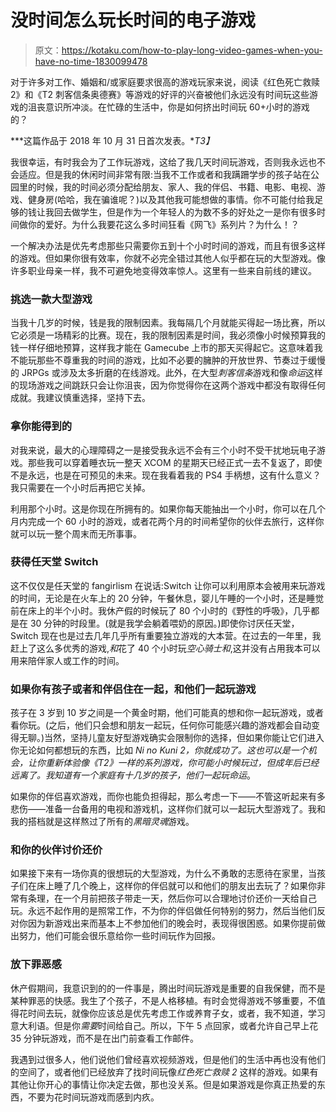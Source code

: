 # 没时间怎么玩长时间的电子游戏

> 原文：<https://kotaku.com/how-to-play-long-video-games-when-you-have-no-time-1830099478>

对于许多对工作、婚姻和/或家庭要求很高的游戏玩家来说，阅读《红色死亡救赎 2》和《T2 刺客信条奥德赛》等游戏的好评的兴奋被他们永远没有时间玩这些游戏的沮丧意识所冲淡。在忙碌的生活中，你是如何挤出时间玩 60+小时的游戏的？



***这篇作品于 2018 年 10 月 31 日首次发表。**T3】*

我很幸运，有时我会为了工作玩游戏，这给了我几天时间玩游戏，否则我永远也不会适应。但是我的休闲时间非常有限:当我不工作或者和我蹒跚学步的孩子站在公园里的时候，我的时间必须分配给朋友、家人、我的伴侣、书籍、电影、电视、游戏、健身房(哈哈，我在骗谁呢？)以及其他我可能想做的事情。你不可能付给我足够的钱让我回去做学生，但是作为一个年轻人的为数不多的好处之一是你有很多时间做你的爱好。为什么我要花这么多时间狂看《网飞》系列片？为什么！？

一个解决办法是优先考虑那些只需要你五到十个小时时间的游戏，而且有很多这样的游戏。但如果你很有效率，你就不必完全错过其他人似乎都在玩的大型游戏。像许多职业母亲一样，我不可避免地变得效率惊人。这里有一些来自前线的建议。

### **挑选一款大型游戏**

当我十几岁的时候，钱是我的限制因素。我每隔几个月就能买得起一场比赛，所以它必须是一场精彩的比赛。现在，我的限制因素是时间，我必须像小时候预算我的钱一样仔细地预算，这样我才能在 Gamecube 上市的那天买得起它。这意味着我不能玩那些不尊重我的时间的游戏，比如不必要的臃肿的开放世界、节奏过于缓慢的 JRPGs 或涉及太多折磨的在线游戏。此外，在大型*刺客信条*游戏和像*命运*这样的现场游戏之间跳跃只会让你沮丧，因为你觉得你在这两个游戏中都没有取得任何成就。我建议慎重选择，坚持下去。

### **拿你能得到的**

对我来说，最大的心理障碍之一是接受我永远不会有三个小时不受干扰地玩电子游戏。那些我可以穿着睡衣玩一整天 XCOM 的星期天已经正式一去不复返了，即使不是永远，也是在可预见的未来。现在我看着我的 PS4 手柄想，这有什么意义？我只需要在一个小时后再把它关掉。

利用那个小时。这是你现在所拥有的。如果你每天能抽出一个小时，你可以在几个月内完成一个 60 小时的游戏，或者花两个月的时间希望你的伙伴去旅行，这样你就可以玩一整个周末而无所事事。

### **获得任天堂 Switch**

这不仅仅是任天堂的 fangirlism 在说话:Switch 让你可以利用原本会被用来玩游戏的时间，无论是在火车上的 20 分钟，午餐休息，婴儿午睡的一个小时，还是睡觉前在床上的半个小时。我休产假的时候玩了 80 个小时的《野性的呼吸》，几乎都是在 30 分钟的时段里。(就是我学会躺着喂奶的原因。)即使你讨厌任天堂，Switch 现在也是过去几年几乎所有重要独立游戏的大本营。在过去的一年里，我赶上了这么多优秀的游戏,*和*花了 40 个小时玩*空心骑士和*,这并没有占用我本可以用来陪伴家人或工作的时间。

### 如果你有孩子或者和伴侣住在一起，和他们一起玩游戏

孩子在 3 岁到 10 岁之间是一个黄金时期，他们可能真的想和你一起玩游戏，或者看你玩。(之后，他们只会想和朋友一起玩，任何你可能感兴趣的游戏都会自动变得无聊。)当然，坚持儿童友好型游戏确实会限制你的选择，但如果你能让它们进入你无论如何都想玩的东西，比如 *Ni no Kuni 2，*你就成功了。这也可以是一个机会，让你重新体验像《T2》一样的系列游戏，你可能小时候玩过，但成年后已经远离了。我知道有一个家庭有十几岁的孩子，他们一起玩*命运*。

如果你的伴侣喜欢游戏，而你也能负担得起，那么考虑一下——不管这听起来有多悲伤——准备一台备用的电视和游戏机，这样你们就可以一起玩大型游戏了。我和我的搭档就是这样熬过了所有的*黑暗灵魂*游戏。

### **和你的伙伴讨价还价**

如果接下来有一场你真的很想玩的大型游戏，为什么不勇敢的志愿待在家里，当孩子们在床上睡了几个晚上，这样你的伴侣就可以和他们的朋友出去玩了？如果你非常有条理，在一个月前把孩子带走一天，然后你可以合理地讨价还价一天给自己玩。永远不起作用的是照常工作，不为你的伴侣做任何特别的努力，然后当他们反对你因为新游戏出来而基本上不参加他们的晚会时，表现得很困惑。如果你提前做出努力，他们可能会很乐意给你一些时间玩作为回报。

### **放下罪恶感**

休产假期间，我意识到的的一件事是，腾出时间玩游戏是重要的自我保健，而不是某种罪恶的快感。我生了个孩子，不是人格移植。有时会觉得游戏不够重要，不值得花时间去玩，就像你应该总是优先考虑工作或养育子女，或者，我不知道，学习意大利语。但是你*需要*时间给自己。所以，下午 5 点回家，或者允许自己早上花 35 分钟玩游戏，而不是在出门前查看工作邮件。

我遇到过很多人，他们说他们曾经喜欢视频游戏，但是他们的生活中再也没有他们的空间了，或者他们已经放弃了找时间玩像*红色死亡救赎 2* 这样的游戏。如果有其他让你开心的事情让你决定去做，那也没关系。但是如果游戏是你真正热爱的东西，不要为花时间玩游戏而感到内疚。